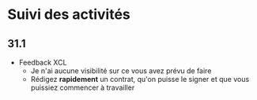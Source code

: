 # Suivi des activités

## 31.1

- Feedback XCL
    - Je n'ai aucune visibilité sur ce vous avez prévu de faire
    - Rédigez **rapidement** un contrat, qu'on puisse le signer et que vous puissiez commencer à travailler